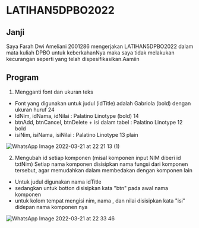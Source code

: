# LATIHAN5DPBO2022

## Janji
Saya Farah Dwi Ameliani 2001286 mengerjakan LATIHAN5DPBO2022 dalam mata kuliah DPBO untuk keberkahanNya maka saya tidak melakukan kecurangan seperti yang telah dispesifikasikan.Aamiin

## Program
1. Mengganti font dan ukuran teks
- Font yang digunakan untuk judul (idTitle) adalah Gabriola (bold) dengan ukuran huruf 24
- IdNim, idNama, idNilai : Palatino Linotype (bold) 14
- btnAdd, btnCancel, btnDelete + isi dalam tabel : Palatino Linotype 12 bold
- isiNim, isiNama, isiNilai : Palatino Linotype 13 plain

![WhatsApp Image 2022-03-21 at 22 21 13 (1)](https://user-images.githubusercontent.com/99456071/159296181-d2bb25e3-05c6-4fd5-b913-ee44bd9198c3.jpeg)


2. Mengubah id setiap komponen (misal komponen input NIM diberi id txtNim)
Setiap nama komponen disisipkan nama fungsi dari komponen tersebut, agar memudahkan dalam membedakan dengan komponen lain
- Untuk judul digunakan nama idTitle 
- sedangkan untuk botton disisipkan kata "btn" pada awal nama komponen
- untuk kolom tempat mengisi nim, nama , dan nilai disisipkan kata "isi" didepan nama komponen nya

![WhatsApp Image 2022-03-21 at 22 33 46](https://user-images.githubusercontent.com/99456071/159295782-d20949ac-e5c2-49ef-99c1-73c8b989c7d0.jpeg)

